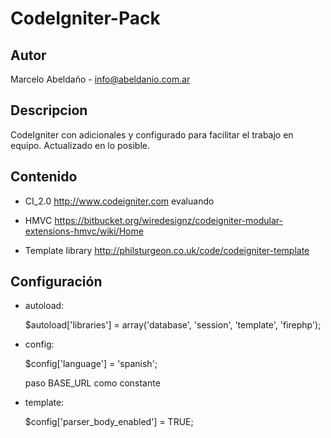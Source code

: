 CodeIgniter-Pack
==================

Autor
------

Marcelo Abeldaño - <info@abeldanio.com.ar>

Descripcion
-----------

CodeIgniter con adicionales y configurado para facilitar el trabajo en equipo.
Actualizado en lo posible.


Contenido
-----
* CI_2.0 
http://www.codeigniter.com
evaluando 

* HMVC 
https://bitbucket.org/wiredesignz/codeigniter-modular-extensions-hmvc/wiki/Home

* Template library 
http://philsturgeon.co.uk/code/codeigniter-template


Configuración
-----
* autoload:

	$autoload['libraries']	= array('database', 'session', 'template', 'firephp');

* config: 

	$config['language']	= 'spanish'; 

	paso BASE_URL como constante

* template: 

	$config['parser_body_enabled'] = TRUE;







